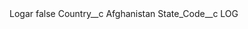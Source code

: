 <?xml version="1.0" encoding="UTF-8"?>
<CustomMetadata xmlns="http://soap.sforce.com/2006/04/metadata" xmlns:xsi="http://www.w3.org/2001/XMLSchema-instance" xmlns:xsd="http://www.w3.org/2001/XMLSchema">
    <label>Logar</label>
    <protected>false</protected>
    <values>
        <field>Country__c</field>
        <value xsi:type="xsd:string">Afghanistan</value>
    </values>
    <values>
        <field>State_Code__c</field>
        <value xsi:type="xsd:string">LOG</value>
    </values>
</CustomMetadata>
